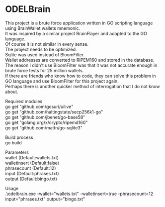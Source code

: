 # ODELBrain


This project is a brute force application written in GO scripting language using BrainWallet wallets mnemonic.<br>
It was inspired by a similar project BrainFlayer and adapted to the GO language.<br>
Of course it is not similar in every sense.<br>
The project needs to be optimized.<br>
Sqlite was used instead of BloomFilter.<br>
Wallet addresses are converted to RIPEM160 and stored in the database.<br>
The reason I didn't use BloomFilter was that it was not accurate enough in brute force tests for 25 million wallets.<br>
If there are friends who know how to code, they can solve this problem in GO language and use BloomFilter for this project again.<br>
Perhaps there is another quicker method of interrogation that I do not know about.<br>

Required modules<br>
go get "github.com/gosuri/uilive"<br>
go get "github.com/haltingstate/secp256k1-go"<br>
go get "github.com/jbenet/go-base58"<br>
go get "golang.org/x/crypto/ripemd160"<br>
go get "github.com/mattn/go-sqlite3"<br>


Build process<br>
go build<br>


Parameters<br>
wallet  (Default:wallets.txt)<br>
walletinsert (Default:false)<br>
phrasecount (Default:12)<br>
input (Default:phrases.txt)<br>
output (Default:bingo.txt)<br>

Usage<br>
.\odelbrain.exe -wallet="wallets.txt" -walletinsert=true  -phrasecount=12 input="phrases.txt" output="bingo.txt"



